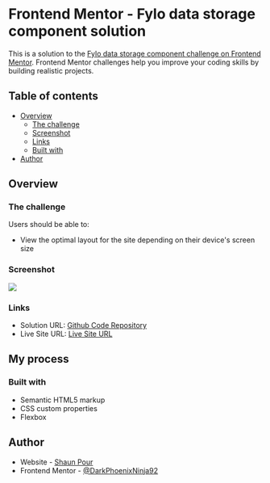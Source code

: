 # Frontend Mentor - Fylo data storage component solution

This is a solution to the [Fylo data storage component challenge on Frontend Mentor](https://www.frontendmentor.io/challenges/fylo-data-storage-component-1dZPRbV5n). Frontend Mentor challenges help you improve your coding skills by building realistic projects. 

## Table of contents

- [Overview](#overview)
  - [The challenge](#the-challenge)
  - [Screenshot](#screenshot)
  - [Links](#links)
  - [Built with](#built-with)
- [Author](#author)

## Overview

### The challenge

Users should be able to:

- View the optimal layout for the site depending on their device's screen size

### Screenshot

![](/images/screenshot.jpg)

### Links

- Solution URL: [Github Code Repository](https://github.com/ShaunPour/Fylo-Data-Storage-Component)
- Live Site URL: [Live Site URL](https://shaunpour.github.io/Fylo-Data-Storage-Component/)

## My process

### Built with

- Semantic HTML5 markup
- CSS custom properties
- Flexbox

## Author

- Website - [Shaun Pour](https://www.shaunpourdev.com)
- Frontend Mentor - [@DarkPhoenixNinja92](https://www.frontendmentor.io/profile/DarkPhoenixNinja92)
